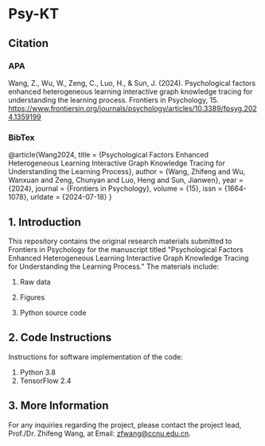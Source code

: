 # Psy-KT
## Citation
### APA
Wang, Z., Wu, W., Zeng, C., Luo, H., & Sun, J. (2024). Psychological factors enhanced heterogeneous learning interactive graph knowledge tracing for understanding the learning process. Frontiers in Psychology, 15. https://www.frontiersin.org/journals/psychology/articles/10.3389/fpsyg.2024.1359199
### BibTex
@article{Wang2024,
  title = {Psychological Factors Enhanced Heterogeneous Learning Interactive Graph Knowledge Tracing for Understanding the Learning Process},
  author = {Wang, Zhifeng and Wu, Wanxuan and Zeng, Chunyan and Luo, Heng and Sun, Jianwen},
  year = {2024},
  journal = {Frontiers in Psychology},
  volume = {15},
  issn = {1664-1078},
  urldate = {2024-07-18}
}
## 1. Introduction


This repository contains the original research materials submitted to Frontiers in Psychology for the manuscript titled "Psychological Factors Enhanced Heterogeneous Learning Interactive Graph Knowledge Tracing for Understanding the Learning Process." The materials include:

1. Raw data

2. Figures

3. Python source code

## 2. Code Instructions

Instructions for software implementation of the code:

1. Python 3.8
2. TensorFlow 2.4

## 3. More Information

For any inquiries regarding the project, please contact the project lead, Prof./Dr. Zhifeng Wang, at Email: zfwang@ccnu.edu.cn.

